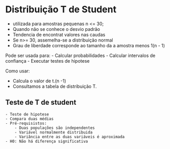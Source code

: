 # Distribuição T de Student
   - utilizada para amostras pequenas n <= 30;
   - Quando não se conhece o desvio padrão
   - Tendencia de encontrat valores nas caudas
   - Se n>= 30, assemelha-se a distribuição normal
   - Grau de liberdade corresponde ao tamanho da a amostra menos 1(n - 1)
   
Pode ser usada para:
    - Calcular probabilidades
    - Calcular intervalos de confiança
    - Executar testes de hipotese
    
    
Como usar:
 - Calcula o valor de t.(n -1)
 - Consultamos a tabela de distribuição T.
 
 
 
   
## Teste de T de student
    - Teste de hipotese
    - Compara duas médias
    - Pré-requisistos:
        - Duas populações são independentes
        - Variável normalmente distribuida
        - Variância entre as duas variáveis é aproximada
    - H0: Não há diferença significativa